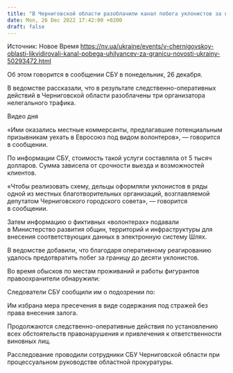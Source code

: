 ```yaml
---
title: "В Черниговской области разоблачили канал побега уклонистов за границу, к схеме причастна организация, которую возглавляет депутат — СБУ"
date: Mon, 26 Dec 2022 17:42:00 +0200
draft: false
---
```

Источник: Новое Время https://nv.ua/ukraine/events/v-chernigovskoy-oblasti-likvidirovali-kanal-pobega-uhilyancev-za-granicu-novosti-ukrainy-50293472.html


Об этом говорится в сообщении СБУ в понедельник, 26 декабря.

В ведомстве рассказали, что в результате следственно-оперативных действий в Черниговской области разоблачены три организатора нелегального трафика.

 Видео дня   

«Ими оказались местные коммерсанты, предлагавшие потенциальным призывникам уехать в Евросоюз под видом волонтеров», — говорится в сообщении.

По информации СБУ, стоимость такой услуги составляла от 5 тысяч долларов. Сумма зависела от срочности выезда и возможностей клиентов.

«Чтобы реализовать схему, дельцы оформляли уклонистов в ряды одной из местных благотворительных организаций, возглавляемой депутатом Черниговского городского совета», — говорится в сообщении.

 Затем информацию о фиктивных «волонтерах» подавали в Министерство развития общин, территорий и инфраструктуры для внесения соответствующих данных в электронную систему Шлях.

В ведомстве добавили, что благодаря оперативному реагированию удалось предотвратить побег за границу до десяти уклонистов.

Во время обысков по местам проживаний и работы фигурантов правоохранители обнаружили:

Следователи СБУ сообщили им о подозрении по:

Им избрана мера пресечения в виде содержания под стражей без права внесения залога.

Продолжаются следственно-оперативные действия по установлению всех обстоятельств правонарушения и привлечения к ответственности виновных лиц.

Расследование проводили сотрудники СБУ Черниговской области при процессуальном руководстве областной прокуратуры.
